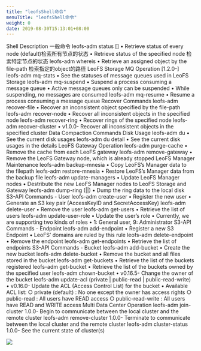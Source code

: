 ```yaml
---
title: "leofsShell命令"
menuTitle: "leofsShell命令"
weight: 0
date: 2019-08-30T15:13:01+08:00
---
```

Shell Description
一般命令 
leofs-adm status [<node>] • Retrieve status of every node (default)检索所有节点的状态
 • Retrieve status of the specified node 检索特定节点的状态
leofs-adm whereis <file-path> • Retrieve an assigned object by the file-path 检索指定的object的路径
LeoFS Storage MQ Operation [1.2.0-] 
leofs-adm mq-stats <storage-node> • See the statuses of message queues used in LeoFS Storage
leofs-adm mq-suspend <storage-node> <mq-id> • Suspend a process consuming a message queue
 • Active message queues only can be suspended
 • While suspending, no messages are consumed
leofs-adm mq-resume <storage-node> <mq-id> • Resume a process consuming a message queue
Recover Commands 
leofs-adm recover-file <file-path> • Recover an inconsistent object specified by the file-path
leofs-adm recover-node <storage-node> • Recover all inconsistent objects in the specified node
leofs-adm recover-ring <storage-node> • Recover rings of the specified node
leofs-adm recover-cluster <cluster-id> • v1.0.0- Recover all inconsistent objects in the specified cluster
Data Compaction Commands 
Disk Usage 
leofs-adm du <storage-node> • See the current disk usages
leofs-adm du detail <storage-node> • See the current disk usages in the details
LeoFS Gateway Operation 
leofs-adm purge-cache <file-path> • Remove the cache from each LeoFS gateway
leofs-adm remove-gateway <gateway-node> • Remove the LeoFS Gateway node, which is already stopped
LeoFS Manager Maintenance 
leofs-adm backup-mnesia <backup-filepath> • Copy LeoFS’s Manager data to the filepath
leofs-adm restore-mnesia <backup-filepath> • Restore LeoFS’s Manager data from the backup file
leofs-adm update-managers <manager-master> <manager-slave> • Update LeoFS Manager nodes
 • Destribute the new LeoFS Manager nodes to LeoFS Storage and Gateway
leofs-adm dump-ring (<manager-node>|<storage-node>|<gateway-node>) • Dump the ring data to the local disk
S3-API Commands - User 
leofs-adm create-user <user-id> <password> • Register the new user
 • Generate an S3 key pair (AccessKeyID and SecretAccessKey)
leofs-adm delete-user <user-id> • Remove the user
leofs-adm get-users • Retrieve the list of users
leofs-adm update-user-role • Update the user’s role
 • Currently, we are supporting two kinds of roles
 • 1: General user, 9: Administrator
S3-API Commands - Endpoint 
leofs-adm add-endpoint <endpoint> • Register a new S3 Endpoint
 • LeoFS’ domains are ruled by this rule
leofs-adm delete-endpoint <endpoint> • Remove the endpoint
leofs-adm get-endpoints • Retrieve the list of endpoints
S3-API Commands - Bucket 
leofs-adm add-bucket <bucket> <access-key-id> • Create the new bucket
leofs-adm delete-bucket <bucket> <access-key-id> • Remove the bucket and all files stored in the bucket
leofs-adm get-buckets • Retrieve the list of the buckets registered
leofs-adm get-bucket <access-key-id> • Retrieve the list of the buckets owned by the specified user
leofs-adm chown-bucket <bucket> <access-key-id> • v0.16.5- Change the owner of the bucket
leofs-adm update-acl <bucket> <access-key-id> (private | public-read | public-read-write) • v0.16.0- Update the ACL (Access Control List) for the bucket
 • Available ACL list:
         ○ private (default) : No one except the owner has access rights
         ○ public-read : All users have READ access
         ○ public-read-write : All users have READ and WRITE access
Multi Data Center Operation 
leofs-adm join-cluster <manager-master> <manager-slave> 1.0.0- Begin to communicate between the local cluster and the remote cluster
leofs-adm remove-cluster <manager-master> <manager-slave> 1.0.0- Terminate to communicate between the local cluster and the remote cluster
leofs-adm cluster-status 1.0.0- See the current state of cluster(s)

![](images/screenshot_1527428859897.png)
